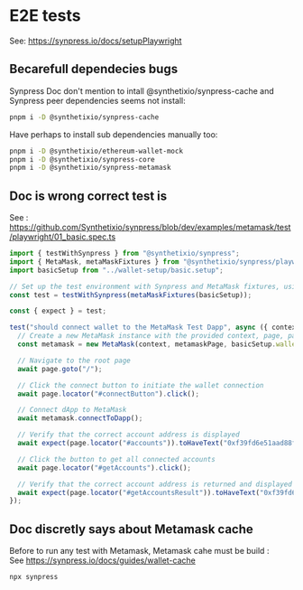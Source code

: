# E2E tests

See: https://synpress.io/docs/setupPlaywright

## Becarefull dependecies bugs

Synpress Doc don't mention to intall @synthetixio/synpress-cache and Synpress peer dependencies seems not install:

```bash
pnpm i -D @synthetixio/synpress-cache
```

Have perhaps to install sub dependencies manually too:

```bash
pnpm i -D @synthetixio/ethereum-wallet-mock
pnpm i -D @synthetixio/synpress-core
pnpm i -D @synthetixio/synpress-metamask
```

## Doc is wrong correct test is

See : https://github.com/Synthetixio/synpress/blob/dev/examples/metamask/test/playwright/01_basic.spec.ts

```typescript
import { testWithSynpress } from "@synthetixio/synpress";
import { MetaMask, metaMaskFixtures } from "@synthetixio/synpress/playwright";
import basicSetup from "../wallet-setup/basic.setup";

// Set up the test environment with Synpress and MetaMask fixtures, using the basic setup configuration
const test = testWithSynpress(metaMaskFixtures(basicSetup));

const { expect } = test;

test("should connect wallet to the MetaMask Test Dapp", async ({ context, page, metamaskPage, extensionId }) => {
  // Create a new MetaMask instance with the provided context, page, password, and extension ID
  const metamask = new MetaMask(context, metamaskPage, basicSetup.walletPassword, extensionId);

  // Navigate to the root page
  await page.goto("/");

  // Click the connect button to initiate the wallet connection
  await page.locator("#connectButton").click();

  // Connect dApp to MetaMask
  await metamask.connectToDapp();

  // Verify that the correct account address is displayed
  await expect(page.locator("#accounts")).toHaveText("0xf39fd6e51aad88f6f4ce6ab8827279cfffb92266");

  // Click the button to get all connected accounts
  await page.locator("#getAccounts").click();

  // Verify that the correct account address is returned and displayed
  await expect(page.locator("#getAccountsResult")).toHaveText("0xf39fd6e51aad88f6f4ce6ab8827279cfffb92266");
});
```

## Doc discretly says about Metamask cache

Before to run any test with Metamask, Metamask cahe must be build :  
See https://synpress.io/docs/guides/wallet-cache

```bash
npx synpress
```
